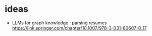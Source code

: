 # ideas


- LLMs for graph knowledge : parsing resumes
https://link.springer.com/chapter/10.1007/978-3-031-80607-0_17

